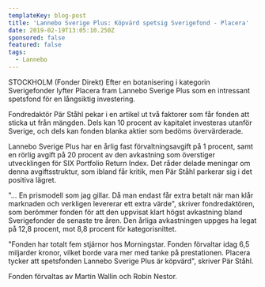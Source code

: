 ```yaml
---
templateKey: blog-post
title: 'Lannebo Sverige Plus: Köpvärd spetsig Sverigefond - Placera'
date: 2019-02-19T13:05:10.250Z
sponsored: false
featured: false
tags:
  - Lannebo
---
```

STOCKHOLM (Fonder Direkt) Efter en botanisering i kategorin Sverigefonder lyfter Placera fram Lannebo Sverige Plus som en intressant spetsfond för en långsiktig investering.

Fondredaktör Pär Ståhl pekar i en artikel ut två faktorer som får fonden att sticka ut från mängden. Dels kan 10 procent av kapitalet investeras utanför Sverige, och dels kan fonden blanka aktier som bedöms övervärderade.

Lannebo Sverige Plus har en årlig fast förvaltningsavgift på 1 procent, samt en rörlig avgift på 20 procent av den avkastning som överstiger utvecklingen för SIX Portfolio Return Index. Det råder delade meningar om denna avgiftsstruktur, som ibland får kritik, men Pär Ståhl parkerar sig i det positiva lägret.

"… En prismodell som jag gillar. Då man endast får extra betalt när man klår marknaden och verkligen levererar ett extra värde", skriver fondredaktören, som berömmer fonden för att den uppvisat klart högst avkastning bland Sverigefonder de senaste tre åren. Den årliga avkastningen uppges ha legat på 12,8 procent, mot 8,8 procent för kategorisnittet.

"Fonden har totalt fem stjärnor hos Morningstar. Fonden förvaltar idag 6,5 miljarder kronor, vilket borde vara mer med tanke på prestationen. Placera tycker att spetsfonden Lannebo Sverige Plus är köpvärd", skriver Pär Ståhl.

Fonden förvaltas av Martin Wallin och Robin Nestor.
